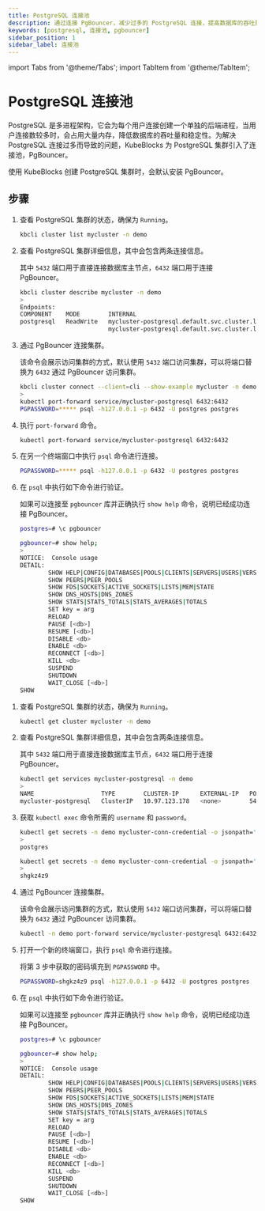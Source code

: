 ```yaml
---
title: PostgreSQL 连接池
description: 通过连接 PgBouncer，减少过多的 PostgreSQL 连接，提高数据库的吞吐量和稳定性。
keywords: [postgresql, 连接池, pgbouncer]
sidebar_position: 1
sidebar_label: 连接池
---
```


import Tabs from '@theme/Tabs';
import TabItem from '@theme/TabItem';

# PostgreSQL 连接池

PostgreSQL 是多进程架构，它会为每个用户连接创建一个单独的后端进程，当用户连接数较多时，会占用大量内存，降低数据库的吞吐量和稳定性。为解决 PostgreSQL 连接过多而导致的问题，KubeBlocks 为 PostgreSQL 集群引入了连接池，PgBouncer。

使用 KubeBlocks 创建 PostgreSQL 集群时，会默认安装 PgBouncer。

## 步骤

<Tabs>

<TabItem value="kbcli" label="kbcli" default>

1. 查看 PostgreSQL 集群的状态，确保为 `Running`。

   ```bash
   kbcli cluster list mycluster -n demo
   ```

2. 查看 PostgreSQL 集群详细信息，其中会包含两条连接信息。

    其中 `5432` 端口用于直接连接数据库主节点，`6432` 端口用于连接 PgBouncer。

    ```bash
    kbcli cluster describe mycluster -n demo
    >
    Endpoints:
    COMPONENT    MODE        INTERNAL                                              EXTERNAL   
    postgresql   ReadWrite   mycluster-postgresql.default.svc.cluster.local:5432   <none>     
                             mycluster-postgresql.default.svc.cluster.local:6432         
    ```

3. 通过 PgBouncer 连接集群。

   该命令会展示访问集群的方式，默认使用 `5432` 端口访问集群，可以将端口替换为 `6432` 通过 PgBouncer 访问集群。

    ```bash
    kbcli cluster connect --client=cli --show-example mycluster -n demo
    >
    kubectl port-forward service/mycluster-postgresql 6432:6432
    PGPASSWORD=***** psql -h127.0.0.1 -p 6432 -U postgres postgres
    ```

4. 执行 `port-forward` 命令。

   ```bash
   kubectl port-forward service/mycluster-postgresql 6432:6432
   ```

5. 在另一个终端窗口中执行 `psql` 命令进行连接。

   ```bash
   PGPASSWORD=***** psql -h127.0.0.1 -p 6432 -U postgres postgres
   ```

6. 在 `psql` 中执行如下命令进行验证。

   如果可以连接至 `pgbouncer` 库并正确执行 `show help` 命令，说明已经成功连接 PgBouncer。

   ```bash
   postgres=# \c pgbouncer
   ```

   ```bash
   pgbouncer=# show help;
   >
   NOTICE:  Console usage
   DETAIL:  
           SHOW HELP|CONFIG|DATABASES|POOLS|CLIENTS|SERVERS|USERS|VERSION
           SHOW PEERS|PEER_POOLS
           SHOW FDS|SOCKETS|ACTIVE_SOCKETS|LISTS|MEM|STATE
           SHOW DNS_HOSTS|DNS_ZONES
           SHOW STATS|STATS_TOTALS|STATS_AVERAGES|TOTALS
           SET key = arg
           RELOAD
           PAUSE [<db>]
           RESUME [<db>]
           DISABLE <db>
           ENABLE <db>
           RECONNECT [<db>]
           KILL <db>
           SUSPEND
           SHUTDOWN
           WAIT_CLOSE [<db>]
   SHOW
   ```

</TabItem>

<TabItem value="kubectl" label="kubectl">

1. 查看 PostgreSQL 集群的状态，确保为 `Running`。

   ```bash
   kubectl get cluster mycluster -n demo
   ```

2. 查看 PostgreSQL 集群详细信息，其中会包含两条连接信息。

    其中 `5432` 端口用于直接连接数据库主节点，`6432` 端口用于连接 PgBouncer。

    ```bash
    kubectl get services mycluster-postgresql -n demo
    >
    NAME                   TYPE        CLUSTER-IP      EXTERNAL-IP   PORT(S)             AGE
    mycluster-postgresql   ClusterIP   10.97.123.178   <none>        5432/TCP,6432/TCP   39m       
    ```

3. 获取 `kubectl exec` 命令所需的 `username` 和 `password`。

    ```bash
    kubectl get secrets -n demo mycluster-conn-credential -o jsonpath='{.data.username}' | base64 -d
    >
    postgres

    kubectl get secrets -n demo mycluster-conn-credential -o jsonpath='{.data.password}' | base64 -d
    >
    shgkz4z9
   ```

4. 通过 PgBouncer 连接集群。

   该命令会展示访问集群的方式，默认使用 `5432` 端口访问集群，可以将端口替换为 `6432` 通过 PgBouncer 访问集群。

    ```bash
    kubectl -n demo port-forward service/mycluster-postgresql 6432:6432
    ```

5. 打开一个新的终端窗口，执行 `psql` 命令进行连接。

    将第 3 步中获取的密码填充到 `PGPASSWORD` 中。

    ```bash
    PGPASSWORD=shgkz4z9 psql -h127.0.0.1 -p 6432 -U postgres postgres
    ```

6. 在 `psql` 中执行如下命令进行验证。

   如果可以连接至 `pgbouncer` 库并正确执行 `show help` 命令，说明已经成功连接 PgBouncer。

   ```bash
   postgres=# \c pgbouncer
   ```

   ```bash
   pgbouncer=# show help;
   >
   NOTICE:  Console usage
   DETAIL:  
           SHOW HELP|CONFIG|DATABASES|POOLS|CLIENTS|SERVERS|USERS|VERSION
           SHOW PEERS|PEER_POOLS
           SHOW FDS|SOCKETS|ACTIVE_SOCKETS|LISTS|MEM|STATE
           SHOW DNS_HOSTS|DNS_ZONES
           SHOW STATS|STATS_TOTALS|STATS_AVERAGES|TOTALS
           SET key = arg
           RELOAD
           PAUSE [<db>]
           RESUME [<db>]
           DISABLE <db>
           ENABLE <db>
           RECONNECT [<db>]
           KILL <db>
           SUSPEND
           SHUTDOWN
           WAIT_CLOSE [<db>]
   SHOW
   ```

</TabItem>

</Tabs>
